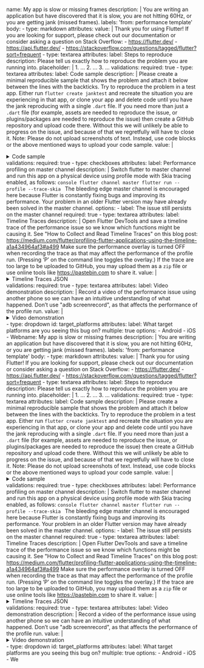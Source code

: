 name: My app is slow or missing frames
description: |
  You are writing an application but have discovered that it is slow,
    you are not hitting 60Hz, or you are getting jank (missed frames).
    labels: 'from: performance template'
    body:
      - type: markdown
          attributes:
                value: |
                        Thank you for using Flutter!
                                If you are looking for support, please check out our documentation
                                        or consider asking a question on Stack Overflow:
                                                  - https://flutter.dev/
                                                            - https://api.flutter.dev/
                                                                      - https://stackoverflow.com/questions/tagged/flutter?sort=frequent
                                                                        - type: textarea
                                                                            attributes:
                                                                                  label: Steps to reproduce
                                                                                        description: Please tell us exactly how to reproduce the problem you are running into.
                                                                                              placeholder: |
                                                                                                      1. ...
                                                                                                              2. ...
                                                                                                                      3. ...
                                                                                                                          validations:
                                                                                                                                required: true
                                                                                                                                  - type: textarea
                                                                                                                                      attributes:
                                                                                                                                            label: Code sample
                                                                                                                                                  description: |
                                                                                                                                                          Please create a minimal reproducible sample that shows the problem and attach it below between the lines with the backticks.
                                                                                                                                                                  Try to reproduce the problem in a test app. Either run `flutter create janktest` and recreate the situation you are experiencing in that app, or clone your app and delete code until you have the jank reproducing with a single `.dart` file.
                                                                                                                                                                          If you need more than just a `.dart` file (for example, assets are needed to reproduce the issue, or plugins/packages are needed to reproduce the issue) then create a GitHub repository and upload code there.
                                                                                                                                                                                  Without this we will unlikely be able to progress on the issue, and because of that we regretfully will have to close it.
                                                                                                                                                                                          Note: Please do not upload screenshots of text. Instead, use code blocks or the above mentioned ways to upload your code sample.
                                                                                                                                                                                                value: |
                                                                                                                                                                                                        <details><summary>Code sample</summary>
                                                                                                                                                                                                                ```dart
                                                                                                                                                                                                                        [Paste your code here]
                                                                                                                                                                                                                                ```
                                                                                                                                                                                                                                        </details>
                                                                                                                                                                                                                                            validations:
                                                                                                                                                                                                                                                  required: true
                                                                                                                                                                                                                                                    - type: checkboxes
                                                                                                                                                                                                                                                        attributes:
                                                                                                                                                                                                                                                              label: Performance profiling on master channel
                                                                                                                                                                                                                                                                    description: |
                                                                                                                                                                                                                                                                            Switch flutter to master channel and run this app on a physical device using profile mode with Skia tracing enabled, as follows:
                                                                                                                                                                                                                                                                                    ```console
                                                                                                                                                                                                                                                                                            flutter channel master
                                                                                                                                                                                                                                                                                                    flutter run --profile --trace-skia
                                                                                                                                                                                                                                                                                                            ```
                                                                                                                                                                                                                                                                                                                    The bleeding edge master channel is encouraged here because Flutter is constantly fixing bugs and improving its performance. Your problem in an older Flutter version may have already been solved in the master channel.
                                                                                                                                                                                                                                                                                                                          options:
                                                                                                                                                                                                                                                                                                                                - label: The issue still persists on the master channel
                                                                                                                                                                                                                                                                                                                                        required: true
                                                                                                                                                                                                                                                                                                                                          - type: textarea
                                                                                                                                                                                                                                                                                                                                              attributes:
                                                                                                                                                                                                                                                                                                                                                    label: Timeline Traces
                                                                                                                                                                                                                                                                                                                                                          description: |
                                                                                                                                                                                                                                                                                                                                                                  Open Flutter DevTools and save a timeline trace of the performance issue so we know which functions might be causing it. See "How to Collect and Read Timeline Traces" on this blog post: https://medium.com/flutter/profiling-flutter-applications-using-the-timeline-a1a434964af3#a499
                                                                                                                                                                                                                                                                                                                                                                          Make sure the performance overlay is turned OFF when recording the trace as that may affect the performance of the profile run. (Pressing ‘P’ on the command line toggles the overlay.)
                                                                                                                                                                                                                                                                                                                                                                                  If the trace are too large to be uploaded to GitHub, you may upload them as a `zip` file or use online tools like https://pastebin.com to share it.
                                                                                                                                                                                                                                                                                                                                                                                        value: |
                                                                                                                                                                                                                                                                                                                                                                                                <details><summary>Timeline Traces JSON</summary>
                                                                                                                                                                                                                                                                                                                                                                                                        ```json
                                                                                                                                                                                                                                                                                                                                                                                                                [Paste the Timeline Traces here]
                                                                                                                                                                                                                                                                                                                                                                                                                        ```
                                                                                                                                                                                                                                                                                                                                                                                                                                </details>
                                                                                                                                                                                                                                                                                                                                                                                                                                    validations:
                                                                                                                                                                                                                                                                                                                                                                                                                                          required: true
                                                                                                                                                                                                                                                                                                                                                                                                                                            - type: textarea
                                                                                                                                                                                                                                                                                                                                                                                                                                                attributes:
                                                                                                                                                                                                                                                                                                                                                                                                                                                      label: Video demonstration
                                                                                                                                                                                                                                                                                                                                                                                                                                                            description: |
                                                                                                                                                                                                                                                                                                                                                                                                                                                                    Record a video of the performance issue using another phone so we can have an intuitive understanding of what happened.
                                                                                                                                                                                                                                                                                                                                                                                                                                                                            Don’t use "adb screenrecord", as that affects the performance of the profile run.
                                                                                                                                                                                                                                                                                                                                                                                                                                                                                  value: |
                                                                                                                                                                                                                                                                                                                                                                                                                                                                                          <details>
                                                                                                                                                                                                                                                                                                                                                                                                                                                                                                  <summary>Video demonstration</summary>
                                                                                                                                                                                                                                                                                                                                                                                                                                                                                                          [Upload media here]
                                                                                                                                                                                                                                                                                                                                                                                                                                                                                                                  </details>
                                                                                                                                                                                                                                                                                                                                                                                                                                                                                                                    - type: dropdown
                                                                                                                                                                                                                                                                                                                                                                                                                                                                                                                        id: target_platforms
                                                                                                                                                                                                                                                                                                                                                                                                                                                                                                                            attributes:
                                                                                                                                                                                                                                                                                                                                                                                                                                                                                                                                  label: What target platforms are you seeing this bug on?
                                                                                                                                                                                                                                                                                                                                                                                                                                                                                                                                        multiple: true
                                                                                                                                                                                                                                                                                                                                                                                                                                                                                                                                              options:
                                                                                                                                                                                                                                                                                                                                                                                                                                                                                                                                                      - Android
                                                                                                                                                                                                                                                                                                                                                                                                                                                                                                                                                              - iOS
                                                                                                                                                                                                                                                                                                                                                                                                                                                                                                                                                                      - Webname: My app is slow or missing frames
                                                                                                                                                                                                                                                                                                                                                                                                                                                                                                                                                                      description: |
                                                                                                                                                                                                                                                                                                                                                                                                                                                                                                                                                                        You are writing an application but have discovered that it is slow,
                                                                                                                                                                                                                                                                                                                                                                                                                                                                                                                                                                          you are not hitting 60Hz, or you are getting jank (missed frames).
                                                                                                                                                                                                                                                                                                                                                                                                                                                                                                                                                                          labels: 'from: performance template'
                                                                                                                                                                                                                                                                                                                                                                                                                                                                                                                                                                          body:
                                                                                                                                                                                                                                                                                                                                                                                                                                                                                                                                                                            - type: markdown
                                                                                                                                                                                                                                                                                                                                                                                                                                                                                                                                                                                attributes:
                                                                                                                                                                                                                                                                                                                                                                                                                                                                                                                                                                                      value: |
                                                                                                                                                                                                                                                                                                                                                                                                                                                                                                                                                                                              Thank you for using Flutter!
                                                                                                                                                                                                                                                                                                                                                                                                                                                                                                                                                                                                      If you are looking for support, please check out our documentation
                                                                                                                                                                                                                                                                                                                                                                                                                                                                                                                                                                                                              or consider asking a question on Stack Overflow:
                                                                                                                                                                                                                                                                                                                                                                                                                                                                                                                                                                                                                        - https://flutter.dev/
                                                                                                                                                                                                                                                                                                                                                                                                                                                                                                                                                                                                                                  - https://api.flutter.dev/
                                                                                                                                                                                                                                                                                                                                                                                                                                                                                                                                                                                                                                            - https://stackoverflow.com/questions/tagged/flutter?sort=frequent
                                                                                                                                                                                                                                                                                                                                                                                                                                                                                                                                                                                                                                              - type: textarea
                                                                                                                                                                                                                                                                                                                                                                                                                                                                                                                                                                                                                                                  attributes:
                                                                                                                                                                                                                                                                                                                                                                                                                                                                                                                                                                                                                                                        label: Steps to reproduce
                                                                                                                                                                                                                                                                                                                                                                                                                                                                                                                                                                                                                                                              description: Please tell us exactly how to reproduce the problem you are running into.
                                                                                                                                                                                                                                                                                                                                                                                                                                                                                                                                                                                                                                                                    placeholder: |
                                                                                                                                                                                                                                                                                                                                                                                                                                                                                                                                                                                                                                                                            1. ...
                                                                                                                                                                                                                                                                                                                                                                                                                                                                                                                                                                                                                                                                                    2. ...
                                                                                                                                                                                                                                                                                                                                                                                                                                                                                                                                                                                                                                                                                            3. ...
                                                                                                                                                                                                                                                                                                                                                                                                                                                                                                                                                                                                                                                                                                validations:
                                                                                                                                                                                                                                                                                                                                                                                                                                                                                                                                                                                                                                                                                                      required: true
                                                                                                                                                                                                                                                                                                                                                                                                                                                                                                                                                                                                                                                                                                        - type: textarea
                                                                                                                                                                                                                                                                                                                                                                                                                                                                                                                                                                                                                                                                                                            attributes:
                                                                                                                                                                                                                                                                                                                                                                                                                                                                                                                                                                                                                                                                                                                  label: Code sample
                                                                                                                                                                                                                                                                                                                                                                                                                                                                                                                                                                                                                                                                                                                        description: |
                                                                                                                                                                                                                                                                                                                                                                                                                                                                                                                                                                                                                                                                                                                                Please create a minimal reproducible sample that shows the problem and attach it below between the lines with the backticks.
                                                                                                                                                                                                                                                                                                                                                                                                                                                                                                                                                                                                                                                                                                                                        Try to reproduce the problem in a test app. Either run `flutter create janktest` and recreate the situation you are experiencing in that app, or clone your app and delete code until you have the jank reproducing with a single `.dart` file.
                                                                                                                                                                                                                                                                                                                                                                                                                                                                                                                                                                                                                                                                                                                                                If you need more than just a `.dart` file (for example, assets are needed to reproduce the issue, or plugins/packages are needed to reproduce the issue) then create a GitHub repository and upload code there.
                                                                                                                                                                                                                                                                                                                                                                                                                                                                                                                                                                                                                                                                                                                                                        Without this we will unlikely be able to progress on the issue, and because of that we regretfully will have to close it.
                                                                                                                                                                                                                                                                                                                                                                                                                                                                                                                                                                                                                                                                                                                                                                Note: Please do not upload screenshots of text. Instead, use code blocks or the above mentioned ways to upload your code sample.
                                                                                                                                                                                                                                                                                                                                                                                                                                                                                                                                                                                                                                                                                                                                                                      value: |
                                                                                                                                                                                                                                                                                                                                                                                                                                                                                                                                                                                                                                                                                                                                                                              <details><summary>Code sample</summary>
                                                                                                                                                                                                                                                                                                                                                                                                                                                                                                                                                                                                                                                                                                                                                                                      ```dart
                                                                                                                                                                                                                                                                                                                                                                                                                                                                                                                                                                                                                                                                                                                                                                                              [Paste your code here]
                                                                                                                                                                                                                                                                                                                                                                                                                                                                                                                                                                                                                                                                                                                                                                                                      ```
                                                                                                                                                                                                                                                                                                                                                                                                                                                                                                                                                                                                                                                                                                                                                                                                              </details>
                                                                                                                                                                                                                                                                                                                                                                                                                                                                                                                                                                                                                                                                                                                                                                                                                  validations:
                                                                                                                                                                                                                                                                                                                                                                                                                                                                                                                                                                                                                                                                                                                                                                                                                        required: true
                                                                                                                                                                                                                                                                                                                                                                                                                                                                                                                                                                                                                                                                                                                                                                                                                          - type: checkboxes
                                                                                                                                                                                                                                                                                                                                                                                                                                                                                                                                                                                                                                                                                                                                                                                                                              attributes:
                                                                                                                                                                                                                                                                                                                                                                                                                                                                                                                                                                                                                                                                                                                                                                                                                                    label: Performance profiling on master channel
                                                                                                                                                                                                                                                                                                                                                                                                                                                                                                                                                                                                                                                                                                                                                                                                                                          description: |
                                                                                                                                                                                                                                                                                                                                                                                                                                                                                                                                                                                                                                                                                                                                                                                                                                                  Switch flutter to master channel and run this app on a physical device using profile mode with Skia tracing enabled, as follows:
                                                                                                                                                                                                                                                                                                                                                                                                                                                                                                                                                                                                                                                                                                                                                                                                                                                          ```console
                                                                                                                                                                                                                                                                                                                                                                                                                                                                                                                                                                                                                                                                                                                                                                                                                                                                  flutter channel master
                                                                                                                                                                                                                                                                                                                                                                                                                                                                                                                                                                                                                                                                                                                                                                                                                                                                          flutter run --profile --trace-skia
                                                                                                                                                                                                                                                                                                                                                                                                                                                                                                                                                                                                                                                                                                                                                                                                                                                                                  ```
                                                                                                                                                                                                                                                                                                                                                                                                                                                                                                                                                                                                                                                                                                                                                                                                                                                                                          The bleeding edge master channel is encouraged here because Flutter is constantly fixing bugs and improving its performance. Your problem in an older Flutter version may have already been solved in the master channel.
                                                                                                                                                                                                                                                                                                                                                                                                                                                                                                                                                                                                                                                                                                                                                                                                                                                                                                options:
                                                                                                                                                                                                                                                                                                                                                                                                                                                                                                                                                                                                                                                                                                                                                                                                                                                                                                      - label: The issue still persists on the master channel
                                                                                                                                                                                                                                                                                                                                                                                                                                                                                                                                                                                                                                                                                                                                                                                                                                                                                                              required: true
                                                                                                                                                                                                                                                                                                                                                                                                                                                                                                                                                                                                                                                                                                                                                                                                                                                                                                                - type: textarea
                                                                                                                                                                                                                                                                                                                                                                                                                                                                                                                                                                                                                                                                                                                                                                                                                                                                                                                    attributes:
                                                                                                                                                                                                                                                                                                                                                                                                                                                                                                                                                                                                                                                                                                                                                                                                                                                                                                                          label: Timeline Traces
                                                                                                                                                                                                                                                                                                                                                                                                                                                                                                                                                                                                                                                                                                                                                                                                                                                                                                                                description: |
                                                                                                                                                                                                                                                                                                                                                                                                                                                                                                                                                                                                                                                                                                                                                                                                                                                                                                                                        Open Flutter DevTools and save a timeline trace of the performance issue so we know which functions might be causing it. See "How to Collect and Read Timeline Traces" on this blog post: https://medium.com/flutter/profiling-flutter-applications-using-the-timeline-a1a434964af3#a499
                                                                                                                                                                                                                                                                                                                                                                                                                                                                                                                                                                                                                                                                                                                                                                                                                                                                                                                                                Make sure the performance overlay is turned OFF when recording the trace as that may affect the performance of the profile run. (Pressing ‘P’ on the command line toggles the overlay.)
                                                                                                                                                                                                                                                                                                                                                                                                                                                                                                                                                                                                                                                                                                                                                                                                                                                                                                                                                        If the trace are too large to be uploaded to GitHub, you may upload them as a `zip` file or use online tools like https://pastebin.com to share it.
                                                                                                                                                                                                                                                                                                                                                                                                                                                                                                                                                                                                                                                                                                                                                                                                                                                                                                                                                              value: |
                                                                                                                                                                                                                                                                                                                                                                                                                                                                                                                                                                                                                                                                                                                                                                                                                                                                                                                                                                      <details><summary>Timeline Traces JSON</summary>
                                                                                                                                                                                                                                                                                                                                                                                                                                                                                                                                                                                                                                                                                                                                                                                                                                                                                                                                                                              ```json
                                                                                                                                                                                                                                                                                                                                                                                                                                                                                                                                                                                                                                                                                                                                                                                                                                                                                                                                                                                      [Paste the Timeline Traces here]
                                                                                                                                                                                                                                                                                                                                                                                                                                                                                                                                                                                                                                                                                                                                                                                                                                                                                                                                                                                              ```
                                                                                                                                                                                                                                                                                                                                                                                                                                                                                                                                                                                                                                                                                                                                                                                                                                                                                                                                                                                                      </details>
                                                                                                                                                                                                                                                                                                                                                                                                                                                                                                                                                                                                                                                                                                                                                                                                                                                                                                                                                                                                          validations:
                                                                                                                                                                                                                                                                                                                                                                                                                                                                                                                                                                                                                                                                                                                                                                                                                                                                                                                                                                                                                required: true
                                                                                                                                                                                                                                                                                                                                                                                                                                                                                                                                                                                                                                                                                                                                                                                                                                                                                                                                                                                                                  - type: textarea
                                                                                                                                                                                                                                                                                                                                                                                                                                                                                                                                                                                                                                                                                                                                                                                                                                                                                                                                                                                                                      attributes:
                                                                                                                                                                                                                                                                                                                                                                                                                                                                                                                                                                                                                                                                                                                                                                                                                                                                                                                                                                                                                            label: Video demonstration
                                                                                                                                                                                                                                                                                                                                                                                                                                                                                                                                                                                                                                                                                                                                                                                                                                                                                                                                                                                                                                  description: |
                                                                                                                                                                                                                                                                                                                                                                                                                                                                                                                                                                                                                                                                                                                                                                                                                                                                                                                                                                                                                                          Record a video of the performance issue using another phone so we can have an intuitive understanding of what happened.
                                                                                                                                                                                                                                                                                                                                                                                                                                                                                                                                                                                                                                                                                                                                                                                                                                                                                                                                                                                                                                                  Don’t use "adb screenrecord", as that affects the performance of the profile run.
                                                                                                                                                                                                                                                                                                                                                                                                                                                                                                                                                                                                                                                                                                                                                                                                                                                                                                                                                                                                                                                        value: |
                                                                                                                                                                                                                                                                                                                                                                                                                                                                                                                                                                                                                                                                                                                                                                                                                                                                                                                                                                                                                                                                <details>
                                                                                                                                                                                                                                                                                                                                                                                                                                                                                                                                                                                                                                                                                                                                                                                                                                                                                                                                                                                                                                                                        <summary>Video demonstration</summary>
                                                                                                                                                                                                                                                                                                                                                                                                                                                                                                                                                                                                                                                                                                                                                                                                                                                                                                                                                                                                                                                                                [Upload media here]
                                                                                                                                                                                                                                                                                                                                                                                                                                                                                                                                                                                                                                                                                                                                                                                                                                                                                                                                                                                                                                                                                        </details>
                                                                                                                                                                                                                                                                                                                                                                                                                                                                                                                                                                                                                                                                                                                                                                                                                                                                                                                                                                                                                                                                                          - type: dropdown
                                                                                                                                                                                                                                                                                                                                                                                                                                                                                                                                                                                                                                                                                                                                                                                                                                                                                                                                                                                                                                                                                              id: target_platforms
                                                                                                                                                                                                                                                                                                                                                                                                                                                                                                                                                                                                                                                                                                                                                                                                                                                                                                                                                                                                                                                                                                  attributes:
                                                                                                                                                                                                                                                                                                                                                                                                                                                                                                                                                                                                                                                                                                                                                                                                                                                                                                                                                                                                                                                                                                        label: What target platforms are you seeing this bug on?
                                                                                                                                                                                                                                                                                                                                                                                                                                                                                                                                                                                                                                                                                                                                                                                                                                                                                                                                                                                                                                                                                                              multiple: true
                                                                                                                                                                                                                                                                                                                                                                                                                                                                                                                                                                                                                                                                                                                                                                                                                                                                                                                                                                                                                                                                                                                    options:
                                                                                                                                                                                                                                                                                                                                                                                                                                                                                                                                                                                                                                                                                                                                                                                                                                                                                                                                                                                                                                                                                                                            - Android
                                                                                                                                                                                                                                                                                                                                                                                                                                                                                                                                                                                                                                                                                                                                                                                                                                                                                                                                                                                                                                                                                                                                    - iOS
                                                                                                                                                                                                                                                                                                                                                                                                                                                                                                                                                                                                                                                                                                                                                                                                                                                                                                                                                                                                                                                                                                                                            - We
